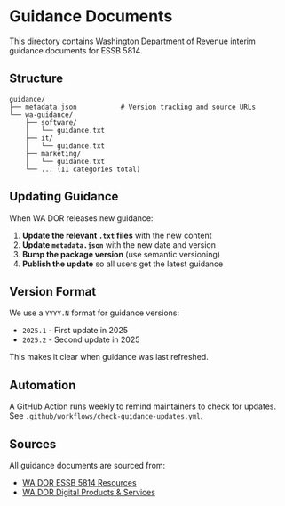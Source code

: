 # Guidance Documents

This directory contains Washington Department of Revenue interim guidance documents for ESSB 5814.

## Structure

```
guidance/
├── metadata.json           # Version tracking and source URLs
└── wa-guidance/
    ├── software/
    │   └── guidance.txt
    ├── it/
    │   └── guidance.txt
    ├── marketing/
    │   └── guidance.txt
    └── ... (11 categories total)
```

## Updating Guidance

When WA DOR releases new guidance:

1. **Update the relevant `.txt` files** with the new content
2. **Update `metadata.json`** with the new date and version
3. **Bump the package version** (use semantic versioning)
4. **Publish the update** so all users get the latest guidance

## Version Format

We use a `YYYY.N` format for guidance versions:
- `2025.1` - First update in 2025
- `2025.2` - Second update in 2025

This makes it clear when guidance was last refreshed.

## Automation

A GitHub Action runs weekly to remind maintainers to check for updates. See `.github/workflows/check-guidance-updates.yml`.

## Sources

All guidance documents are sourced from:
- [WA DOR ESSB 5814 Resources](https://dor.wa.gov/about/legislative-priorities/essb-5814)
- [WA DOR Digital Products & Services](https://dor.wa.gov/taxes-rates/other-taxes/digital-products-and-services)

